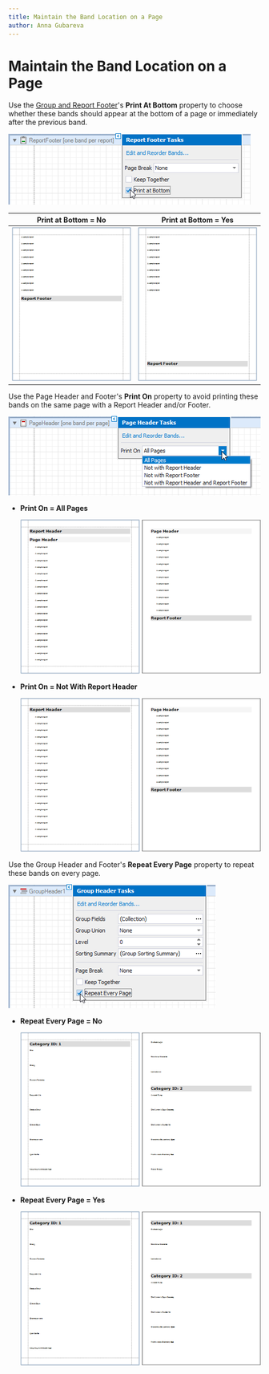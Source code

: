 ```yaml
---
title: Maintain the Band Location on a Page
author: Anna Gubareva
---
```

# Maintain the Band Location on a Page

Use the [Group and Report Footer](../introduction-to-banded-reports.md)'s **Print At Bottom** property to choose whether these bands should appear at the bottom of a page or immediately after the previous band.

![](../../../../images/eurd-win-print-at-bottom-property.png)

| **Print at Bottom = No** | **Print at Bottom = Yes** |
|---|---|
| ![](../../../../images/eurd-win-print-at-bottom-false.png) | ![](../../../../images/eurd-win-print-at-bottom-true.png) |


Use the Page Header and Footer's **Print On** property to avoid printing these bands on the same page with a Report Header and/or Footer.

![](../../../../images/eurd-win-print-on-property.png)

* **Print On = All Pages**

    ![](../../../../images/eurd-win-print-on-all-pages.png)

* **Print On = Not With Report Header**

    ![](../../../../images/eurd-win-print-on-not-with-report-header.png)

Use the Group Header and Footer's **Repeat Every Page** property to repeat these bands on every page.

![](../../../../images/eurd-win-repeat-every-page-property.png)

* **Repeat Every Page = No**

    ![](../../../../images/eurd-win-repeat-every-page-false.png)

* **Repeat Every Page = Yes**

    ![](../../../../images/eurd-win-repeat-every-page-true.png)